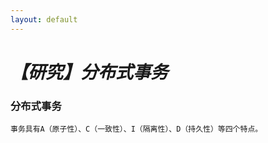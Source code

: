 ```yaml
---
layout: default
---
```


# _**【研究】分布式事务**_
    
### 分布式事务
        
    事务具有A（原子性）、C（一致性）、I（隔离性）、D（持久性）等四个特点。
        
### 
    
    
